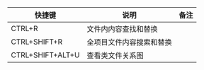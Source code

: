 |快捷键|说明|备注|
|----|----|----|
|CTRL+R|文件内内容查找和替换|
|CTRL+SHIFT+R|全项目文件内容搜索和替换|
|CTRL+SHIFT+ALT+U|查看类文件关系图|
